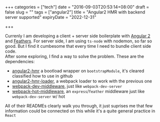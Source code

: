 +++
categories = ["tech"]
date = "2016-09-03T20:53:14+08:00"
draft = false
slug = ""
tags = ["angular2"]
title = "Angular2 HMR with backend server supported"
expiryDate = "2022-12-31"

+++


Currenly I am developing a client + server side boilerplate with [Angular 2](https://angular.io) and [Feathers](http://feathersjs.com).
For server side, I am using `ts-node` with nodemon, so far so good. But I find it cumbesome that every time I need to bundle client side code.  
After some exploring, I find a way to solve the problem. These are the dependencies:

- [angular2-hmr](https://github.com/AngularClass/angular2-hmr) a bootload wrapper on `bootstrapModule`, it's cleared classified how to use in github
- [angular2-hmr-loader](https://github.com/AngularClass/angular2-hmr-loader), a webpack loader to work with the previous one
- [webpack-dev-middleware](https://github.com/webpack/webpack-dev-middleware), just like `webpack-dev-server`
- [webpack-hot-middleware](https://github.com/glenjamin/webpack-hot-middleware), an `express`/`feather` middleware just like `webpack-dev-server` w/ hot


All of their READMEs clearly walk you through, it just suprises me that few information could be connected on this while it's a quite general practice in `React`





